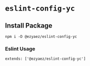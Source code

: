 # `eslint-config-yc`


## Install Package
```
npm i -D @ezyaez/eslint-config-yc
```

### Eslint Usage
```
extends: ['@ezyaez/eslint-config-yc']
```
